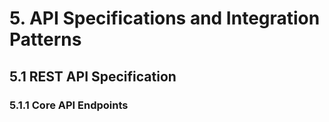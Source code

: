 # 5. API Specifications and Integration Patterns

## 5.1 REST API Specification

### 5.1.1 Core API Endpoints
```yaml